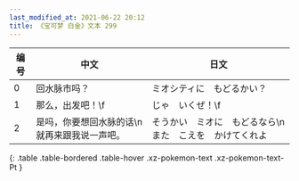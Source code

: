 ```yaml
---
last_modified_at: 2021-06-22 20:12
title: 《宝可梦 白金》文本 299
---
```

| 编号 | 中文 | 日文 |
| ---- | ---- | ---- |
| 0 | 回水脉市吗？ | ミオシティに　もどるかい？ |
| 1 | 那么，出发吧！\f | じゃ　いくぜ！\f |
| 2 | 是吗，你要想回水脉的话\n就再来跟我说一声吧。 | そうかい　ミオに　もどるなら\nまた　こえを　かけてくれよ |
{: .table .table-bordered .table-hover .xz-pokemon-text .xz-pokemon-text-Pt }